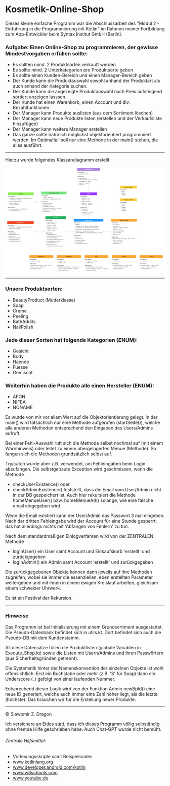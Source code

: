 # Kosmetik-Online-Shop

Dieses kleine einfache Programm war die Abschlussarbeit des "Modul 2 - Einführung in die Programmierung mit Kotlin"
im Rahmen meiner Fortbildung zum App-Entwickler beim Syntax Institut GmbH (Berlin).

### Aufgabe: Einen Online-Shop zu programmieren, der gewisse Mindestvorgaben erfüllen sollte:

- Es sollten mind. 2 Produktsorten verkauft werden
- Es sollte mind. 2 Unterkategorien pro Produktsorte geben
- Es sollte einen Kunden-Bereich und einen Manager-Bereich geben
- Der Kunde kann die Produktauswahl sowohl anhand der Produktart als auch anhand der Kategorie suchen.
- Der Kunde kann die angezeigte Produktauswahl nach Preis aufsteigend sortiert anzeigen lasssen.
- Der Kunde hat einen Warenkorb, einen Account und div. Bezahlfunktionen
- Der Manager kann Produkte auslisten (aus dem Sortiment löschen)
- Der Manager kann neue Produkte listen (erstellen und der Verkaufsliste hinzufügen)
- Der Manager kann weitere Manager erstellen
- Das ganze sollte natürlich möglichst objektorientiert programmiert werden. 
Im Optimalfall soll nur eine Methode in der main() stehen, die alles ausführt.

---
Hierzu wurde folgendes Klassendiagramm erstellt:

![Klassendiagramm](ClassDiagram.png)

---


### Unsere Produktsorten:
- BeautyProduct (Mutterklasse)
- Soap
- Creme
- Peeling
- BathAddits
- NailPolish

### Jede dieser Sorten hat folgende Kategorien (ENUM):
- Gesicht
- Body
- Haende
- Fuesse
- Gemischt

### Weiterhin haben die Produkte alle einen Hersteller (ENUM):
- AFON
- NIFEA
- NONAME



Es wurde von mir vor allem Wert auf die Objektorientierung gelegt. 
In der main() wird tatsächlich nur eine Methode aufgerufen (startSeite()), 
welche alle anderen Methoden entsprechend den Eingaben des Users/Admins aufruft.

Bei einer Fehl-Auswahl ruft sich die Methode selbst nochmal auf 
(mit einem Warnhinweis) oder leitet zu einem übergelagerten Menue (Methode).
So fangen sich die Methoden grundsätzlich selbst auf. 

Try/catch wurde aber z.B. verwendet, um Fehleingaben beim Login abzufangen.
Die selbstgebaute Exception wird geschmissen, wenn die Methode
- checkUserExistence() oder
- checkAdminExistence() 
 feststellt, dass die Email vom User/Admin nicht in der DB gespeichert ist.
Auch hier rekursiert die Methode homeMenueUser() bzw. homeMenueAd() solange,
wie eine falsche email eingegeben wird.

Wenn die Email existiert kann der User/Admin das Passwort 3 mal eingeben.
Nach der dritten Fehleingabe wird der Account für eine Stunde gesperrt;
das hat allerdings nichts mit 'Abfangen von Fehlern' zu tun. 

Nach dem standardmäßigen Einlogverfahren wird von der ZENTRALEN Methode
- logInUser()  ein User samt Account und Einkaufskorb 'erstellt' und zurückgegeben
- logInAdmin() ein Admin samt Account 'erstellt' und zurückgegeben

Die zurückgegebenen Objekte können dann jeweils auf ihre Methoden zugreifen, 
wobei sie immer die essenziellen, eben erstellten Parameter weitergeben und 
mit ihnen in einem ewigen Kreislauf arbeiten, gleichsam einem schweizer Uhrwerk.

Es ist ein Festival der Rekursion.

---

### Hinweise
Das Programm ist bei Initialisierung mit einem Grundsortiment ausgestattet.
Die Pseudo-Datenbank befindet sich in utils.kt.
Dort befindet sich auch die Pseudo-DB mit dem Kundenstamm.

All diese Datensätze füllen die Produktlisten (globale Variablen in Execute_Shop.kt)
 sowie die Listen mit Usern/Admins und ihren Passwörtern (aus Sicherheitsgründen getrennt).

Die Systematik hinter der Namenskonvention der einzelnen Objekte ist wohl offensichtlich:
Erst ein Buchstabe oder mehr (z.B. 'S' für Soap) dann ein Underscore (_) gefolgt von einer laufenden Nummer.

Entsprechend dieser Logik wird von der Funktion Admin.newBpId() eine neue ID generiert,
welche auch immer eine Zahl höher liegt, als die letzte (höchste). 
Das brauchen wir für die Erstellung neuer Produkte.


---
© Slawomir Z. Dragon

Ich versichere an Eides statt, dass ich dieses Programm völlig selbständig ohne fremde Hilfe geschrieben habe.
Auch Chat-GPT wurde nicht bemüht.
###### Zentrale Hilfsmittel: 
- Vorlesungsskripte samt Beispielcodes
- www.kotlinlang.org
- www.developer.android.com/kotlin
- www.w3schools.com
- www.youtube.de
